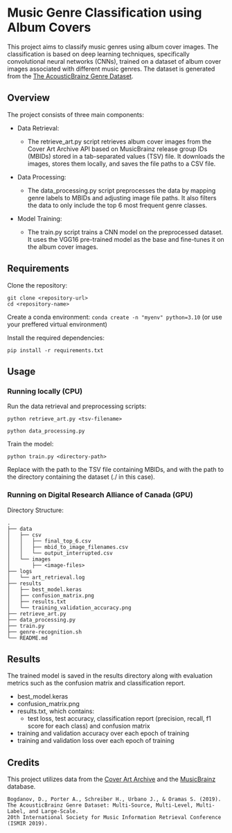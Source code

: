 # Music Genre Classification using Album Covers

This project aims to classify music genres using album cover images. The classification is based on deep learning techniques, specifically convolutional neural networks (CNNs), trained on a dataset of album cover images associated with different music genres. The dataset is generated from the [The AcousticBrainz Genre Dataset](https://mtg.github.io/acousticbrainz-genre-dataset/).

## Overview

The project consists of three main components:

- Data Retrieval:
    - The retrieve_art.py script retrieves album cover images from the Cover Art Archive API based on MusicBrainz release group IDs (MBIDs) stored in a tab-separated values (TSV) file. It downloads the images, stores them locally, and saves the file paths to a CSV file.

- Data Processing:  
    - The data_processing.py script preprocesses the data by mapping genre labels to MBIDs and adjusting image file paths. It also filters the data to only include the top 6 most frequent genre classes.

- Model Training:
    - The train.py script trains a CNN model on the preprocessed dataset. It uses the VGG16 pre-trained model as the base and fine-tunes it on the album cover images.

## Requirements

Clone the repository:
```
git clone <repository-url>
cd <repository-name>
```
Create a conda environment:
```conda create -n "myenv" python=3.10``` (or use your preffered virtual environment)

Install the required dependencies:

```pip install -r requirements.txt```


## Usage

### Running locally (CPU)

Run the data retrieval and preprocessing scripts:

```python retrieve_art.py <tsv-filename>```

```python data_processing.py```

Train the model:

```python train.py <directory-path>```

Replace <tsv-filename> with the path to the TSV file containing MBIDs, and <directory-path> with the path to the directory containing the dataset (./ in this case).

### Running on Digital Research Alliance of Canada (GPU)


Directory Structure:
```
.
├── data
│   ├── csv
│   │   ├── final_top_6.csv
│   │   ├── mbid_to_image_filenames.csv
│   │   └── output_interrupted.csv
│   └── images
│       ├── <image-files>
├── logs
│   └── art_retrieval.log
├── results
│   ├── best_model.keras
│   ├── confusion_matrix.png
│   ├── results.txt
│   └── training_validation_accuracy.png
├── retrieve_art.py
├── data_processing.py
├── train.py
├── genre-recognition.sh
└── README.md
```

## Results

The trained model is saved in the results directory along with evaluation metrics such as the confusion matrix and classification report.
- best_model.keras 
- confusion_matrix.png
- results.txt, which contains:
    - test loss, test accuracy, classification report (precision, recall, f1 score for each class) and confusion matrix
- training and validation accuracy over each epoch of training
- training and validation loss over each epoch of training

## Credits

This project utilizes data from the [Cover Art Archive](https://coverartarchive.org/) and the [MusicBrainz](https://musicbrainz.org/) database.

```
Bogdanov, D., Porter A., Schreiber H., Urbano J., & Oramas S. (2019).
The AcousticBrainz Genre Dataset: Multi-Source, Multi-Level, Multi-Label, and Large-Scale. 
20th International Society for Music Information Retrieval Conference (ISMIR 2019).
```
